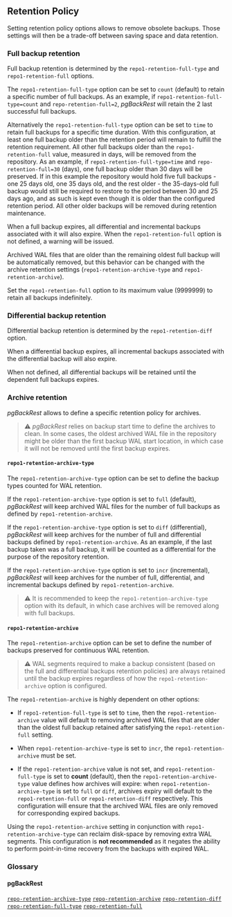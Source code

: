 ## Retention Policy

Setting retention policy options allows to remove obsolete backups. Those settings will then be a trade-off between saving space and data retention.

### Full backup retention

Full backup retention is determined by the `repo1-retention-full-type` and `repo1-retention-full` options.

The `repo1-retention-full-type` option can be set to `count` (default) to retain a specific number of full backups. As an example, if `repo1-retention-full-type=count` and `repo-retention-full=2`, _pgBackRest_ will retain the 2 last successful full backups.

Alternatively the `repo1-retention-full-type` option can be set to `time` to retain full backups for a specific time duration. With this configuration, at least one full backup older than the retention period will remain to fulfill the retention requirement. All other full backups older than the `repo1-retention-full` value, measured in days, will be removed from the repository. As an example, if `repo1-retention-full-type=time` and `repo-retention-full=30` (days), one full backup older than 30 days will be preserved. If in this example the repository would hold five full backups - one 25 days old, one 35 days old, and the rest older - the 35-days-old full backup would still be required to restore to the period between 30 and 25 days ago, and as such is kept even though it is older than the configured retention period. All other older backups will be removed during retention maintenance.

When a full backup expires, all differential and incremental backups associated with it will also expire. When the `repo1-retention-full` option is not defined, a warning will be issued.

Archived WAL files that are older than the remaining oldest full backup will be automatically removed, but this behavior can be changed with the archive retention settings (`repo1-retention-archive-type` and `repo1-retention-archive`).

Set the `repo1-retention-full` option to its maximum value (9999999) to retain all backups indefinitely.

### Differential backup retention

Differential backup retention is determined by the `repo1-retention-diff` option.

When a differential backup expires, all incremental backups associated with the differential backup will also expire.

When not defined, all differential backups will be retained until the dependent full backups expires.

### Archive retention

_pgBackRest_ allows to define a specific retention policy for archives.

> :warning: _pgBackRest_ relies on backup start time to define the archives to clean. In some cases, the oldest archived WAL file in the repository might be older than the first backup WAL start location, in which case it will not be removed until the first backup expires.

#### `repo1-retention-archive-type`

The `repo1-retention-archive-type` option can be set to define the backup types counted for WAL retention.

If the `repo1-retention-archive-type` option is set to `full` (default), _pgBackRest_ will keep archived WAL files for the number of full backups as defined by `repo1-retention-archive`.

If the `repo1-retention-archive-type` option is set to `diff` (differential), _pgBackRest_ will keep archives for the number of full and differential backups defined by `repo1-retention-archive`. As an example, if the last backup taken was a full backup, it will be counted as a differential for the purpose of the repository retention.

If the `repo1-retention-archive-type` option is set to `incr` (incremental), _pgBackRest_ will keep archives for the number of full, differential, and incremental backups defined by `repo1-retention-archive`.

> :warning: It is recommended to keep the `repo1-retention-archive-type` option with its default, in which case archives will be removed along with full backups.

#### `repo1-retention-archive`

The `repo1-retention-archive` option can be set to define the number of backups preserved for continuous WAL retention.

> :warning: WAL segments required to make a backup consistent (based on the full and differential backups retention policies) are always retained until the backup expires regardless of how the `repo1-retention-archive` option is configured.

The `repo1-retention-archive` is highly dependent on other options:

- If `repo1-retention-full-type` is set to `time`, then the `repo1-retention-archive` value will default to removing archived WAL files that are older than the oldest full backup retained after satisfying the `repo1-retention-full` setting.

- When `repo1-retention-archive-type` is set to `incr`, the `repo1-retention-archive` must be set.

- If the `repo1-retention-archive` value is not set, and `repo1-retention-full-type` is set to **count** (default), then the `repo1-retention-archive-type` value defines how archives will expire: when `repo1-retention-archive-type` is set to `full` or `diff`, archives expiry will default to the `repo1-retention-full` or `repo1-retention-diff` respectively. This configuration will ensure that the archived WAL files are only removed for corresponding expired backups.

Using the `repo1-retention-archive` setting in conjunction with `repo1-retention-archive-type` can reclaim disk-space by removing extra WAL segments. This configuration is **not recommended** as it negates the ability to perform point-in-time recovery from the backups with expired WAL.

### Glossary

#### pgBackRest

[`repo-retention-archive-type`](https://pgbackrest.org/configuration.html#section-repository/option-repo-retention-archive-type)
[`repo-retention-archive`](https://pgbackrest.org/configuration.html#section-repository/option-repo-retention-archive)
[`repo-retention-diff`](https://pgbackrest.org/configuration.html#section-repository/option-repo-retention-diff)
[`repo-retention-full-type`](https://pgbackrest.org/configuration.html#section-repository/option-repo-retention-full-type)
[`repo-retention-full`](https://pgbackrest.org/configuration.html#section-repository/option-repo-retention-full)
